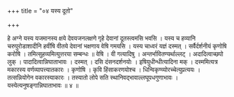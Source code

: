 +++
title = "०४ यस्य दूतो"

+++

हे अग्ने यस्य यजमानस्य क्षये देवयजनलक्षणे गृहे देवानां दूतस्त्वमसि भवसि । यस्य च हव्यानि चरुपुरोडाशादीनि हवींषि वीतये देवानां भक्षणाय वेषि गमयसि । यस्य चाध्वरं यज्ञं दस्मत् । सर्वैर्दर्शनीयं कृणोषि करोषि । तमित्सुहव्यमित्युत्तरया सम्बन्धः ॥ वेषि । वी गत्यादिषु । अन्तर्भावितण्यर्थाल्लट् । अदादित्वाच्छपो लुक् । पादादित्वान्निघाताभावः । दस्मत् । दसि दंसनदर्शनयोः । इषियुधीन्धीत्यादिना मक् । दस्ममित्यत्र मकारस्य वर्णव्यापत्त्यातकारः । कृणोषि । कृवि हिंसाकरणयोश्च । धिन्विकृण्व्योरच्चेत्युप्रत्ययः । तत्सन्नियोगेन वकारस्याकारः । तस्यातो लोपे सति स्थानिवद्भावाल्लघूपधगुणाभावः । यस्येत्यनुषङ्गान्निघाताभावः ॥ ४ ॥